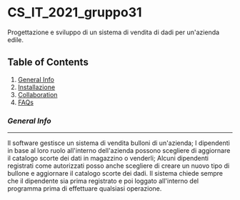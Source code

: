 # CS_IT_2021_gruppo31
Progettazione e sviluppo di un sistema di vendita di dadi per un'azienda edile.

## Table of Contents
1. [General Info](#general-info)
2. [Installazione](#installation)
3. [Collaboration](#collaboration)
4. [FAQs](#faqs)

### *General Info*
***
Il software gestisce un sistema di vendita bulloni di un'azienda; I dipendenti in base al loro ruolo all'interno dell'azienda possono scegliere di aggiornare il catalogo scorte dei dati in magazzino o venderli; Alcuni dipendenti registrati come autorizzati posso anche scegliere di creare un nuovo tipo di bullone e aggiornare il catalogo scorte dei dadi.
Il sistema chiede sempre che il dipendente sia prima registrato e poi loggato all'interno del programma prima di effettuare qualsiasi operazione.



